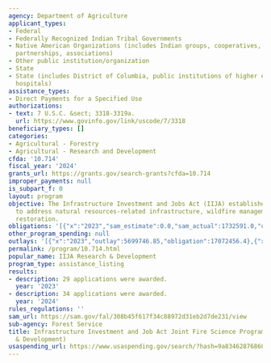 ```yaml
---
agency: Department of Agriculture
applicant_types:
- Federal
- Federally Recognized Indian Tribal Governments
- Native American Organizations (includes Indian groups, cooperatives, corporations,
  partnerships, associations)
- Other public institution/organization
- State
- State (includes District of Columbia, public institutions of higher education and
  hospitals)
assistance_types:
- Direct Payments for a Specified Use
authorizations:
- text: 7 U.S.C. &sect; 3318-3319a.
  url: https://www.govinfo.gov/link/uscode/7/3318
beneficiary_types: []
categories:
- Agricultural - Forestry
- Agricultural - Research and Development
cfda: '10.714'
fiscal_year: '2024'
grants_url: https://grants.gov/search-grants?cfda=10.714
improper_payments: null
is_subpart_f: 0
layout: program
objective: The Infrastructure Investment and Jobs Act (IIJA) establishes new funds
  to address natural resources-related infrastructure, wildfire management and ecosystem
  restoration.
obligations: '[{"x":"2023","sam_estimate":0.0,"sam_actual":1732591.0,"usa_spending_actual":16482895.42},{"x":"2024","sam_estimate":0.0,"sam_actual":34666707.0,"usa_spending_actual":30659355.95},{"x":"2025","sam_estimate":0.0,"sam_actual":33000000.0,"usa_spending_actual":1701241.65}]'
other_program_spending: null
outlays: '[{"x":"2023","outlay":5699746.85,"obligation":17072456.4},{"x":"2024","outlay":6135135.02,"obligation":29742132.62},{"x":"2025","outlay":0.0,"obligation":1701330.0}]'
permalink: /program/10.714.html
popular_name: IIJA Research & Development
program_type: assistance_listing
results:
- description: 29 applications were awarded.
  year: '2023'
- description: 34 applications were awarded.
  year: '2024'
rules_regulations: ''
sam_url: https://sam.gov/fal/308b45f617f34c88972d31eb2d7de231/view
sub-agency: Forest Service
title: Infrastructure Investment and Job Act Joint Fire Science Program (Research
  & Development)
usaspending_url: https://www.usaspending.gov/search/?hash=9a834628768603bc833e9f7716f7c4f7
---
```

